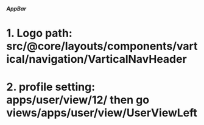 ##### AppBar

# 1. Logo path: src/@core/layouts/components/vartical/navigation/VarticalNavHeader

# 2. profile setting: apps/user/view/12/ then go views/apps/user/view/UserViewLeft
